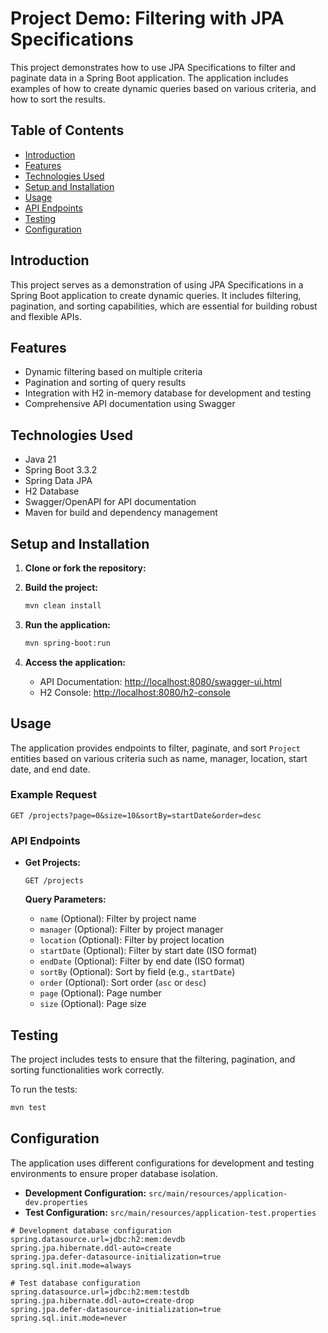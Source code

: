 
# Project Demo: Filtering with JPA Specifications

This project demonstrates how to use JPA Specifications to filter and paginate data in a Spring Boot application. The application includes examples of how to create dynamic queries based on various criteria, and how to sort the results.

## Table of Contents

- [Introduction](#introduction)
- [Features](#features)
- [Technologies Used](#technologies-used)
- [Setup and Installation](#setup-and-installation)
- [Usage](#usage)
- [API Endpoints](#api-endpoints)
- [Testing](#testing)
- [Configuration](#configuration)

## Introduction

This project serves as a demonstration of using JPA Specifications in a Spring Boot application to create dynamic queries. It includes filtering, pagination, and sorting capabilities, which are essential for building robust and flexible APIs.

## Features

- Dynamic filtering based on multiple criteria
- Pagination and sorting of query results
- Integration with H2 in-memory database for development and testing
- Comprehensive API documentation using Swagger

## Technologies Used

- Java 21
- Spring Boot 3.3.2
- Spring Data JPA
- H2 Database
- Swagger/OpenAPI for API documentation
- Maven for build and dependency management

## Setup and Installation

1. **Clone or fork the repository:**


2. **Build the project:**

   ```sh
   mvn clean install
   ```

3. **Run the application:**

   ```sh
   mvn spring-boot:run
   ```

4. **Access the application:**
   - API Documentation: [http://localhost:8080/swagger-ui.html](http://localhost:8080/swagger-ui.html)
   - H2 Console: [http://localhost:8080/h2-console](http://localhost:8080/h2-console)

## Usage

The application provides endpoints to filter, paginate, and sort `Project` entities based on various criteria such as name, manager, location, start date, and end date.

### Example Request

```http
GET /projects?page=0&size=10&sortBy=startDate&order=desc
```

### API Endpoints

- **Get Projects:**

  ```http
  GET /projects
  ```

  **Query Parameters:**

  - `name` (Optional): Filter by project name
  - `manager` (Optional): Filter by project manager
  - `location` (Optional): Filter by project location
  - `startDate` (Optional): Filter by start date (ISO format)
  - `endDate` (Optional): Filter by end date (ISO format)
  - `sortBy` (Optional): Sort by field (e.g., `startDate`)
  - `order` (Optional): Sort order (`asc` or `desc`)
  - `page` (Optional): Page number
  - `size` (Optional): Page size

## Testing

The project includes tests to ensure that the filtering, pagination, and sorting functionalities work correctly.

To run the tests:

```sh
mvn test
```

## Configuration

The application uses different configurations for development and testing environments to ensure proper database isolation.

- **Development Configuration:** `src/main/resources/application-dev.properties`
- **Test Configuration:** `src/main/resources/application-test.properties`

```properties
# Development database configuration
spring.datasource.url=jdbc:h2:mem:devdb
spring.jpa.hibernate.ddl-auto=create
spring.jpa.defer-datasource-initialization=true
spring.sql.init.mode=always

# Test database configuration
spring.datasource.url=jdbc:h2:mem:testdb
spring.jpa.hibernate.ddl-auto=create-drop
spring.jpa.defer-datasource-initialization=true
spring.sql.init.mode=never
```